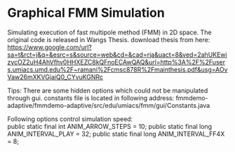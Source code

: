 # Graphical FMM Simulation
Simulating execution of fast multipole method (FMM) in 2D space. 
The original code is released in Wangs Thesis. download thesis from here:
https://www.google.com/url?sa=t&rct=j&q=&esrc=s&source=web&cd=&cad=rja&uact=8&ved=2ahUKEwizycOZ2uH4AhVfhv0HHXEZC8kQFnoECAwQAQ&url=http%3A%2F%2Fusers.umiacs.umd.edu%2F~ramani%2Fcmsc878R%2Fmainthesis.pdf&usg=AOvVaw26mXKVGjaiQ0_CYvuKGNRc

Tips:
There are some hidden options which could not be manipulated through gui. constants file is located in following address:
fmmdemo-adaptive/fmmdemo-adaptive/src/edu/umiacs/fmm/gui/Constants.java

Following options control simulation speed:          
public static final int ANIM_ARROW_STEPS = 10;
public static final long ANIM_INTERVAL_PLAY = 32; 
public static final long ANIM_INTERVAL_FF4X = 8;
